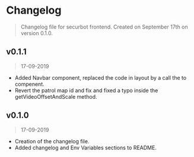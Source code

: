 # Changelog
> Changelog file for securbot frontend. Created on September 17th on version 0.1.0.

## v0.1.1
> 17-09-2019

- Added Navbar component, replaced the code in layout by a call the to compenent.
- Revert the patrol map id and fix and fixed a typo inside the getVideoOffsetAndScale method.

## v0.1.0
> 17-09-2019

- Creation of the changelog file.
- Added changelog and Env Variables sections to README.
